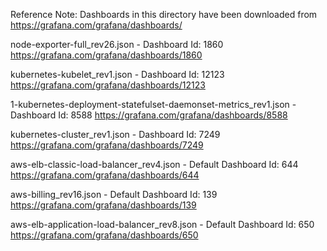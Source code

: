 Reference Note:
    Dashboards in this directory have been downloaded from https://grafana.com/grafana/dashboards/ 

node-exporter-full_rev26.json - Dashboard Id: 1860
    https://grafana.com/grafana/dashboards/1860

kubernetes-kubelet_rev1.json - Dashboard Id: 12123
    https://grafana.com/grafana/dashboards/12123

1-kubernetes-deployment-statefulset-daemonset-metrics_rev1.json - Dashboard Id: 8588
    https://grafana.com/grafana/dashboards/8588

kubernetes-cluster_rev1.json - Dashboard Id: 7249
    https://grafana.com/grafana/dashboards/7249

aws-elb-classic-load-balancer_rev4.json - Default Dashboard Id: 644
    https://grafana.com/grafana/dashboards/644

aws-billing_rev16.json - Default Dashboard Id: 139
    https://grafana.com/grafana/dashboards/139

aws-elb-application-load-balancer_rev8.json - Default Dashboard Id: 650
    https://grafana.com/grafana/dashboards/650

